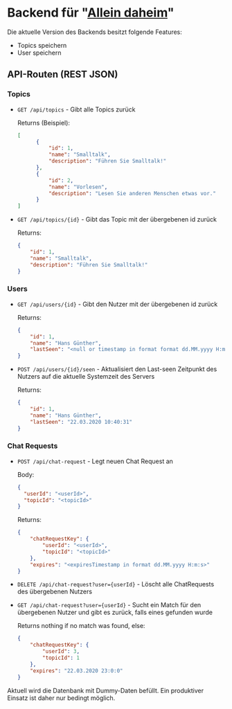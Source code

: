 # Backend für "[Allein daheim](https://github.com/Kailijan/allein-daheim)"

Die aktuelle Version des Backends besitzt folgende Features:

- Topics speichern
- User speichern

## API-Routen (REST JSON)

### Topics

- `GET /api/topics` - Gibt alle Topics zurück
    
    Returns (Beispiel):
    ```json
    [
          {
              "id": 1,
              "name": "Smalltalk",
              "description": "Führen Sie Smalltalk!"
          },
          {
              "id": 2,
              "name": "Vorlesen",
              "description": "Lesen Sie anderen Menschen etwas vor."
          }
    ]
    ```
    
- `GET /api/topics/{id}` - Gibt das Topic mit der übergebenen id zurück

    Returns:
    ```json
    {
        "id": 1,
        "name": "Smalltalk",
        "description": "Führen Sie Smalltalk!"
    }
    ```

### Users

- `GET /api/users/{id}` - Gibt den Nutzer mit der übergebenen id zurück
    
    Returns:
    ```json
    {
        "id": 1,
        "name": "Hans Günther",
        "lastSeen": "<null or timestamp in format format dd.MM.yyyy H:m:s>"
    }
    ```
    
- `POST /api/users/{id}/seen` - Aktualisiert den Last-seen Zeitpunkt des Nutzers auf die aktuelle Systemzeit des Servers

    Returns:
    ```json
    {
        "id": 1,
        "name": "Hans Günther",
        "lastSeen": "22.03.2020 10:40:31"
    }
    ```

### Chat Requests

- `POST /api/chat-request` - Legt neuen Chat Request an
    
    Body:
    ```json
    {
      "userId": "<userId>",
      "topicId": "<topicId>"
    }
    ```
    
    Returns:
    ```json
    {
        "chatRequestKey": {
            "userId": "<userId>",
            "topicId": "<topicId>"
        },
        "expires": "<expiresTimestamp in format dd.MM.yyyy H:m:s>"
    }
    ```

- `DELETE /api/chat-request?user={userId}` - Löscht alle ChatRequests des übergebenen Nutzers
- `GET /api/chat-request?user={userId}` - Sucht ein Match für den übergebenen Nutzer und gibt es zurück, falls eines gefunden wurde

    Returns nothing if no match was found, else:
    ```json
    {
        "chatRequestKey": {
            "userId": 3,
            "topicId": 1
        },
        "expires": "22.03.2020 23:0:0"
    }
    ```

Aktuell wird die Datenbank mit Dummy-Daten befüllt.
Ein produktiver Einsatz ist daher nur bedingt möglich.